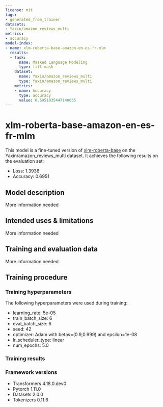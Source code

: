 ```yaml
---
license: mit
tags:
- generated_from_trainer
datasets:
- Yaxin/amazon_reviews_multi
metrics:
- accuracy
model-index:
- name: xlm-roberta-base-amazon-en-es-fr-mlm
  results:
  - task:
      name: Masked Language Modeling
      type: fill-mask
    dataset:
      name: Yaxin/amazon_reviews_multi
      type: Yaxin/amazon_reviews_multi
    metrics:
    - name: Accuracy
      type: accuracy
      value: 0.6951035447140035
---
```


<!-- This model card has been generated automatically according to the information the Trainer had access to. You
should probably proofread and complete it, then remove this comment. -->

# xlm-roberta-base-amazon-en-es-fr-mlm

This model is a fine-tuned version of [xlm-roberta-base](https://huggingface.co/xlm-roberta-base) on the Yaxin/amazon_reviews_multi dataset.
It achieves the following results on the evaluation set:
- Loss: 1.3936
- Accuracy: 0.6951

## Model description

More information needed

## Intended uses & limitations

More information needed

## Training and evaluation data

More information needed

## Training procedure

### Training hyperparameters

The following hyperparameters were used during training:
- learning_rate: 5e-05
- train_batch_size: 6
- eval_batch_size: 6
- seed: 42
- optimizer: Adam with betas=(0.9,0.999) and epsilon=1e-08
- lr_scheduler_type: linear
- num_epochs: 5.0

### Training results



### Framework versions

- Transformers 4.18.0.dev0
- Pytorch 1.11.0
- Datasets 2.0.0
- Tokenizers 0.11.6
